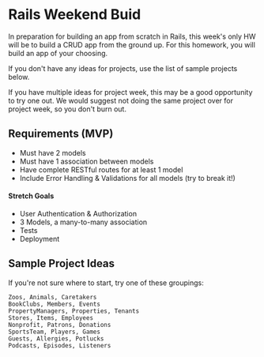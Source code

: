 # Rails Weekend Buid

In preparation for building an app from scratch in Rails, this week's only HW will be to build a CRUD app from the ground up. For this homework, you will build an app of your choosing.

If you don't have any ideas for projects, use the list of sample projects below.

If you have multiple ideas for project week, this may be a good opportunity to try one out. We would suggest not doing the same project over for project week, so you don't burn out.

## Requirements (MVP)
- Must have 2 models
- Must have 1 association between models
- Have complete RESTful routes for at least 1 model
- Include Error Handling & Validations for all models (try to break it!)

#### Stretch Goals
- User Authentication & Authorization
- 3 Models, a many-to-many association
- Tests
- Deployment

## Sample Project Ideas
If you're not sure where to start, try one of these groupings:

    Zoos, Animals, Caretakers
    BookClubs, Members, Events
    PropertyManagers, Properties, Tenants
    Stores, Items, Employees
    Nonprofit, Patrons, Donations
    SportsTeam, Players, Games
    Guests, Allergies, Potlucks
    Podcasts, Episodes, Listeners
